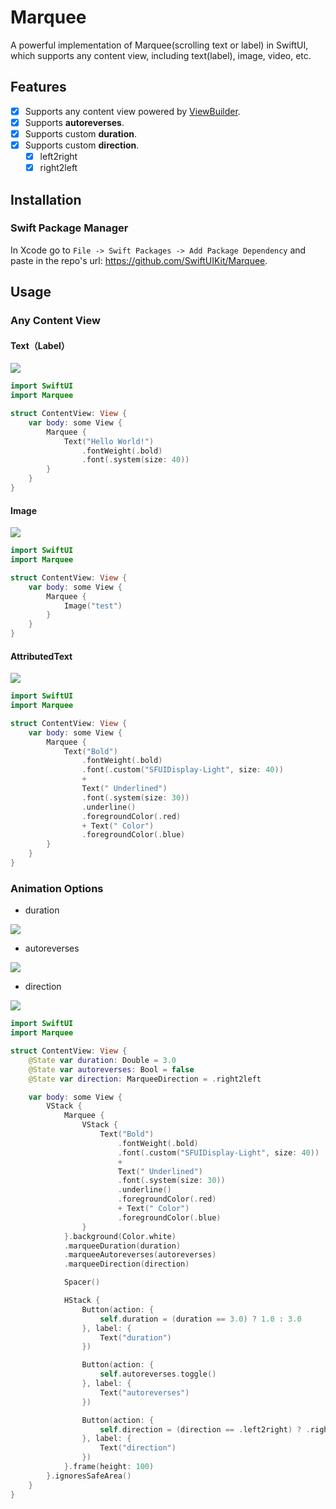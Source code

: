 # Marquee

A powerful implementation of Marquee(scrolling text or label) in SwiftUI, which supports any content view, including text(label), image, video, etc.

## Features

- [x] Supports any content view powered by [ViewBuilder](https://developer.apple.com/documentation/swiftui/viewbuilder).
- [x] Supports **autoreverses**.
- [x] Supports custom **duration**.
- [x] Supports custom **direction**.
  - [x] left2right
  - [x] right2left

## Installation

### Swift Package Manager

In Xcode go to `File -> Swift Packages -> Add Package Dependency` and paste in the repo's url: <https://github.com/SwiftUIKit/Marquee>.

## Usage

### Any Content View

#### Text（Label）

![](https://github.com/SwiftUIKit/assets/blob/master/Marquee/text.gif?raw=true)

```swift
import SwiftUI
import Marquee

struct ContentView: View {
    var body: some View {
        Marquee {
            Text("Hello World!")
                .fontWeight(.bold)
                .font(.system(size: 40))
        }
    }
}
```

#### Image

![](https://github.com/SwiftUIKit/assets/blob/master/Marquee/image.gif?raw=true)

```swift
import SwiftUI
import Marquee

struct ContentView: View {
    var body: some View {
        Marquee {
            Image("test")
        }
    }
}
```

#### AttributedText

![](https://github.com/SwiftUIKit/assets/blob/master/Marquee/attributedText.gif?raw=true)

```swift
import SwiftUI
import Marquee

struct ContentView: View {
    var body: some View {
        Marquee {
            Text("Bold")
                .fontWeight(.bold)
                .font(.custom("SFUIDisplay-Light", size: 40))
                +
                Text(" Underlined")
                .font(.system(size: 30))
                .underline()
                .foregroundColor(.red)
                + Text(" Color")
                .foregroundColor(.blue)
        }
    }
}
```

### Animation Options

- duration

![](https://github.com/SwiftUIKit/assets/blob/master/Marquee/duration.gif?raw=true)

- autoreverses

![](https://github.com/SwiftUIKit/assets/blob/master/Marquee/autoreverses.gif?raw=true)

- direction

![](https://github.com/SwiftUIKit/assets/blob/master/Marquee/direction.gif?raw=true)

```swift
import SwiftUI
import Marquee

struct ContentView: View {
    @State var duration: Double = 3.0
    @State var autoreverses: Bool = false
    @State var direction: MarqueeDirection = .right2left

    var body: some View {
        VStack {
            Marquee {
                VStack {
                    Text("Bold")
                        .fontWeight(.bold)
                        .font(.custom("SFUIDisplay-Light", size: 40))
                        +
                        Text(" Underlined")
                        .font(.system(size: 30))
                        .underline()
                        .foregroundColor(.red)
                        + Text(" Color")
                        .foregroundColor(.blue)
                }
            }.background(Color.white)
            .marqueeDuration(duration)
            .marqueeAutoreverses(autoreverses)
            .marqueeDirection(direction)

            Spacer()

            HStack {
                Button(action: {
                    self.duration = (duration == 3.0) ? 1.0 : 3.0
                }, label: {
                    Text("duration")
                })

                Button(action: {
                    self.autoreverses.toggle()
                }, label: {
                    Text("autoreverses")
                })

                Button(action: {
                    self.direction = (direction == .left2right) ? .right2left : .left2right
                }, label: {
                    Text("direction")
                })
            }.frame(height: 100)
        }.ignoresSafeArea()
    }
}
```
